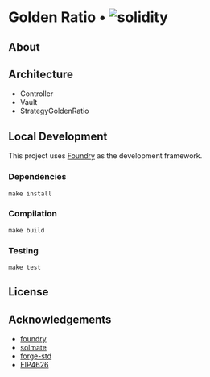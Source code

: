 # Golden Ratio • ![solidity](https://img.shields.io/badge/solidity-^0.8.13-lightgrey)

## About

## Architecture

- Controller
- Vault
- StrategyGoldenRatio

## Local Development

This project uses [Foundry](https://github.com/foundry-rs/foundry) as the development framework.

### Dependencies

```
make install
```

### Compilation

```
make build
```

### Testing

```
make test
```

## License

## Acknowledgements

- [foundry](https://github.com/foundry-rs/foundry)
- [solmate](https://github.com/Rari-Capital/solmate)
- [forge-std](https://github.com/brockelmore/forge-std)
- [EIP4626](https://eips.ethereum.org/EIPS/eip-4626)
